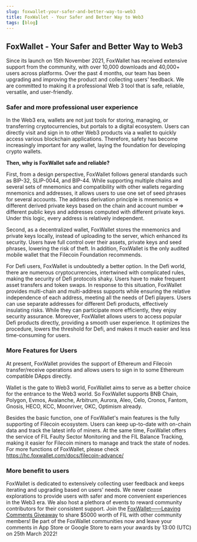 ```yaml
---
slug: foxwallet-your-safer-and-better-way-to-web3
title: FoxWallet - Your Safer and Better Way to Web3
tags: [blog]
---
```


## FoxWallet - Your Safer and Better Way to Web3
Since its launch on 15th November 2021, FoxWallet has received extensive support from the community, with over 10,000 downloads and 40,000+ users across platforms. Over the past 4 months, our team has been upgrading and improving the product and collecting users' feedback. We are committed to making it a professional Web 3 tool that is safe, reliable, versatile, and user-friendly.  

### Safer and more professional user experience
In the Web3 era, wallets are not just tools for storing, managing, or transferring cryptocurrencies, but portals to a digital ecosystem. Users can directly visit and sign in to other Web3 products via a wallet to quickly access various blockchain applications. Therefore, safety has become increasingly important for any wallet, laying the foundation for developing crypto wallets. 
  
**Then, why is FoxWallet safe and reliable?**
  
First, from a design perspective, FoxWallet follows general standards such as BIP-32, SLIP-0044, and BIP-44. While supporting multiple chains and several sets of mnemonics and compatibility with other wallets regarding mnemonics and addresses, it allows users to use one set of seed phrases for several accounts. The address derivation principle is mnemonics => different derived private keys based on the chain and account number => different public keys and addresses computed with different private keys. Under this logic, every address is relatively independent. 
  
Second, as a decentralized wallet, FoxWallet stores the mnemonics and private keys locally, instead of uploading to the server, which enhanced its security. Users have full control over their assets, private keys and seed phrases, lowering the risk of theft. In addition, FoxWallet is the only audited mobile wallet that the Filecoin Foundation recommends. 

For Defi users, FoxWallet is undoubtedly a better option. In the Defi world, there are numerous cryptocurrencies, intertwined with complicated rules, making the security of Defi protocols shaky. Users have to make frequent asset transfers and token swaps. In response to this situation, FoxWallet provides multi-chain and multi-address supports while ensuring the relative independence of each address, meeting all the needs of Defi players. Users can use separate addresses for different Defi products, effectively insulating risks. While they can participate more efficiently, they enjoy security assurance. Moreover, FoxWallet allows users to access popular Defi products directly, providing a smooth user experience. It optimizes the procedure, lowers the threshold for Defi, and makes it much easier and less time-consuming for users.  

### More Features for Users
At present, FoxWallet provides the support of Ethereum and Filecoin transfer/receive operations and allows users to sign in to some Ethereum compatible DApps directly. 
  
Wallet is the gate to Web3 world, FoxWallet aims to serve as a better choice for the entrance to the Web3 world. So FoxWallet supports BNB Chain, Polygon, Evmos, Avalanche, Arbitrum, Aurora, Aleo, Celo, Cronos, Fantom, Gnosis, HECO, KCC, Moonriver, OKC, Optimism already.
  
Besides the basic function, one of FoxWallet's main features is the fully supporting of Filecoin ecosystem. Users can keep up-to-date with on-chain data and track the latest info of miners. At the same time, FoxWallet offers the service of FIL Faulty Sector Monitoring and the FIL Balance Tracking, making it easier for Filecoin miners to manage and track the state of nodes. For more functions of FoxWallet, please check https://hc.foxwallet.com/docs/filecoin-advance/

### More benefit to users 
FoxWallet is dedicated to extensively collecting user feedback and keeps iterating and upgrading based on users' needs. We never cease explorations to provide users with safer and more convenient experiences in the Web3 era. We also host a plethora of events to reward community contributors for their consistent support. Join the [FoxWallet——Leaving Comments Giveaway](https://givelab.com/leaving-comment-share-5000u/leaving-comment-share-5000-fil-giveaway) to share $5000 worth of FIL with other community members! Be part of the FoxWallet communities now and leave your comments in App Store or Google Store to earn your awards by 13:00 (UTC) on 25th March 2022! 
